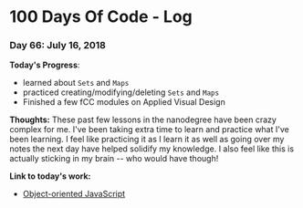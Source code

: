# 100 Days Of Code - Log

### Day 66: July 16, 2018

**Today's Progress**: 
* learned about `Sets` and `Maps`
* practiced creating/modifying/deleting `Sets` and `Maps`
* Finished a few fCC modules on Applied Visual Design


**Thoughts:** These past few lessons in the nanodegree have been crazy complex for me.  I've been taking extra time to learn and practice what I've been learning.  I feel like practicing it as I learn it as well as going over my notes the next day have helped solidify my knowledge.  I also feel like this is actually sticking in my brain -- who would have though!

**Link to today's work:**
* [Object-oriented JavaScript](https://developer.mozilla.org/en-US/docs/Learn/JavaScript/Objects/Object-oriented_JS)
